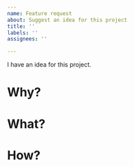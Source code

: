 ```yaml
---
name: Feature request
about: Suggest an idea for this project
title: ''
labels: ''
assignees: ''

---
```


I have an idea for this project.

# Why? 
<!-- 
> Why we need this feature？
> What is the user story for this feature? 
-->


# What?
<!--
> Can you describe this feature in detail?
> Who can benefit from it? 
-->

# How?
<!-- 
> (Optional)
> Do you have any plans for implementing this feature?
> In how many steps can you implement this feature?
> Can you please provide a TODO list? 
-->